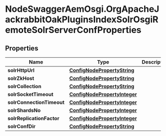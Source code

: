 # NodeSwaggerAemOsgi.OrgApacheJackrabbitOakPluginsIndexSolrOsgiRemoteSolrServerConfProperties

## Properties

Name | Type | Description | Notes
------------ | ------------- | ------------- | -------------
**solrHttpUrl** | [**ConfigNodePropertyString**](ConfigNodePropertyString.md) |  | [optional] 
**solrZkHost** | [**ConfigNodePropertyString**](ConfigNodePropertyString.md) |  | [optional] 
**solrCollection** | [**ConfigNodePropertyString**](ConfigNodePropertyString.md) |  | [optional] 
**solrSocketTimeout** | [**ConfigNodePropertyInteger**](ConfigNodePropertyInteger.md) |  | [optional] 
**solrConnectionTimeout** | [**ConfigNodePropertyInteger**](ConfigNodePropertyInteger.md) |  | [optional] 
**solrShardsNo** | [**ConfigNodePropertyInteger**](ConfigNodePropertyInteger.md) |  | [optional] 
**solrReplicationFactor** | [**ConfigNodePropertyInteger**](ConfigNodePropertyInteger.md) |  | [optional] 
**solrConfDir** | [**ConfigNodePropertyString**](ConfigNodePropertyString.md) |  | [optional] 


